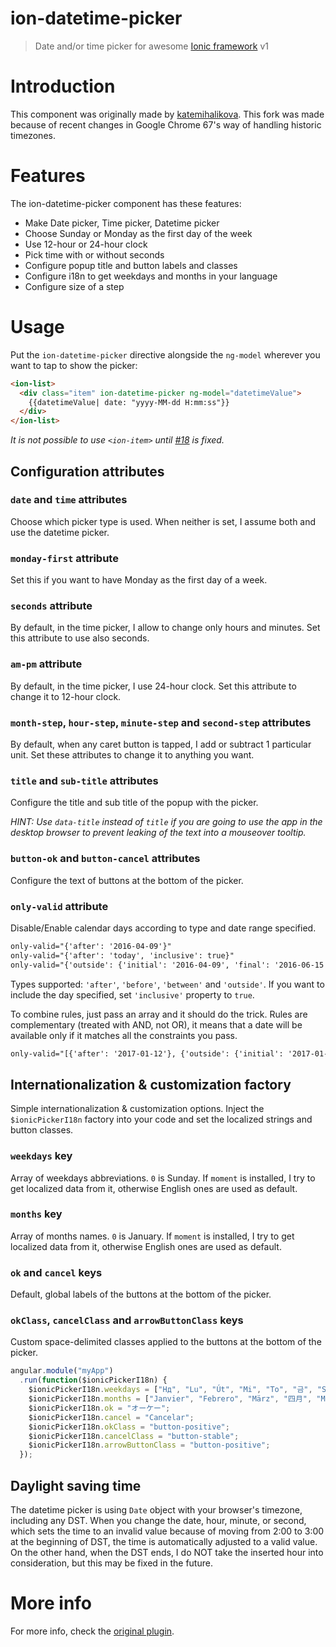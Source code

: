 # ion-datetime-picker
> Date and/or time picker for awesome [Ionic framework](http://ionicframework.com/) v1

# Introduction

This component was originally made by [katemihalikova](https://github.com/katemihalikova/ion-datetime-picker). This fork was made because of recent changes in Google Chrome 67's way
of handling historic timezones.

# Features

The ion-datetime-picker component has these features:
- Make Date picker, Time picker, Datetime picker
- Choose Sunday or Monday as the first day of the week
- Use 12-hour or 24-hour clock
- Pick time with or without seconds
- Configure popup title and button labels and classes
- Configure i18n to get weekdays and months in your language
- Configure size of a step

# Usage

Put the `ion-datetime-picker` directive alongside the `ng-model` wherever you want to tap to show the picker:

```html
<ion-list>
  <div class="item" ion-datetime-picker ng-model="datetimeValue">
    {{datetimeValue| date: "yyyy-MM-dd H:mm:ss"}}
  </div>
</ion-list>
```

*It is not possible to use `<ion-item>` until [#18](https://github.com/katemihalikova/ion-datetime-picker/issues/18) is fixed.*


## Configuration attributes

### `date` and `time` attributes

Choose which picker type is used. When neither is set, I assume both and use the datetime picker.

### `monday-first` attribute

Set this if you want to have Monday as the first day of a week.

### `seconds` attribute

By default, in the time picker, I allow to change only hours and minutes. Set this attribute to use also seconds.

### `am-pm` attribute

By default, in the time picker, I use 24-hour clock. Set this attribute to change it to 12-hour clock.

### `month-step`, `hour-step`, `minute-step` and `second-step` attributes

By default, when any caret button is tapped, I add or subtract 1 particular unit. Set these attributes to change it to anything you want.

### `title` and `sub-title` attributes

Configure the title and sub title of the popup with the picker.

_HINT: Use `data-title` instead of `title` if you are going to use the app in the desktop browser to prevent leaking of the text into a mouseover tooltip._

### `button-ok` and `button-cancel` attributes

Configure the text of buttons at the bottom of the picker.

### `only-valid` attribute

Disable/Enable calendar days according to type and date range specified.

```html
only-valid="{'after': '2016-04-09'}"
only-valid="{'after': 'today', 'inclusive': true}"
only-valid="{'outside': {'initial': '2016-04-09', 'final': '2016-06-15'}, 'inclusive': true}"
```

Types supported: `'after'`, `'before'`, `'between'` and `'outside'`. If you want to include the day specified, set `'inclusive'` property to `true`.

To combine rules, just pass an array and it should do the trick. Rules are complementary (treated with AND, not OR), it means that a date will be available only if it matches all the constraints you pass.

```html
only-valid="[{'after': '2017-01-12'}, {'outside': {'initial': '2017-01-19', 'final': '2017-01-29'}}, {'outside': {'initial': '2017-02-19', 'final': '2017-02-29'}}]"
```

## Internationalization & customization factory

Simple internationalization & customization options. Inject the `$ionicPickerI18n` factory into your code and set the localized strings and button classes.

### `weekdays` key

Array of weekdays abbreviations. `0` is Sunday. If `moment` is installed, I try to get localized data from it, otherwise English ones are used as default.

### `months` key

Array of months names. `0` is January. If `moment` is installed, I try to get localized data from it, otherwise English ones are used as default.

### `ok` and `cancel` keys

Default, global labels of the buttons at the bottom of the picker.

### `okClass`, `cancelClass` and `arrowButtonClass` keys

Custom space-delimited classes applied to the buttons at the bottom of the picker.

```js
angular.module("myApp")
  .run(function($ionicPickerI18n) {
    $ionicPickerI18n.weekdays = ["Нд", "Lu", "Út", "Mi", "To", "금", "Sá"];
    $ionicPickerI18n.months = ["Janvier", "Febrero", "März", "四月", "Maio", "Kesäkuu", "Červenec", "अगस्त", "Вересень", "Październik", "Νοέμβριος", "డిసెంబర్"];
    $ionicPickerI18n.ok = "オーケー";
    $ionicPickerI18n.cancel = "Cancelar";
    $ionicPickerI18n.okClass = "button-positive";
    $ionicPickerI18n.cancelClass = "button-stable";
    $ionicPickerI18n.arrowButtonClass = "button-positive";
  });
```

## Daylight saving time

The datetime picker is using `Date` object with your browser's timezone, including any DST. When you change the date, hour, minute, or second, which sets the time to an invalid value because of moving from 2:00 to 3:00 at the beginning of DST, the time is automatically adjusted to a valid value. On the other hand, when the DST ends, I do NOT take the inserted hour into consideration, but this may be fixed in the future.

# More info

For more info, check the [original plugin](https://github.com/katemihalikova/ion-datetime-picker).
